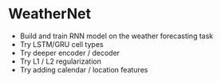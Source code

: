 # WeatherNet

* Build and train RNN model on the weather forecasting task
* Try LSTM/GRU cell types
* Try deeper encoder / decoder
* Try L1 / L2 regularization
* Try adding calendar / location features
